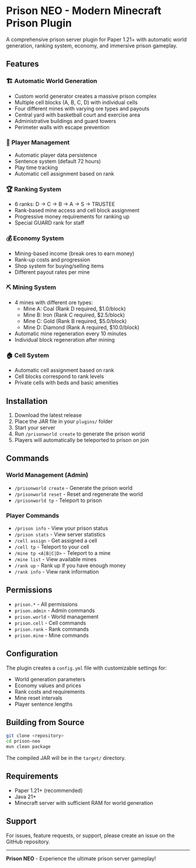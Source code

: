 # Prison NEO - Modern Minecraft Prison Plugin

A comprehensive prison server plugin for Paper 1.21+ with automatic world generation, ranking system, economy, and immersive prison gameplay.

## Features

### 🏗️ **Automatic World Generation**
- Custom world generator creates a massive prison complex
- Multiple cell blocks (A, B, C, D) with individual cells
- Four different mines with varying ore types and payouts
- Central yard with basketball court and exercise area
- Administrative buildings and guard towers
- Perimeter walls with escape prevention

### 👥 **Player Management**
- Automatic player data persistence
- Sentence system (default 72 hours)
- Play time tracking
- Automatic cell assignment based on rank

### 🏆 **Ranking System**
- 6 ranks: D → C → B → A → S → TRUSTEE
- Rank-based mine access and cell block assignment
- Progressive money requirements for ranking up
- Special GUARD rank for staff

### 💰 **Economy System**
- Mining-based income (break ores to earn money)
- Rank-up costs and progression
- Shop system for buying/selling items
- Different payout rates per mine

### ⛏️ **Mining System**
- 4 mines with different ore types:
  - Mine A: Coal (Rank D required, $1.0/block)
  - Mine B: Iron (Rank C required, $2.5/block)
  - Mine C: Gold (Rank B required, $5.0/block)
  - Mine D: Diamond (Rank A required, $10.0/block)
- Automatic mine regeneration every 10 minutes
- Individual block regeneration after mining

### 🏠 **Cell System**
- Automatic cell assignment based on rank
- Cell blocks correspond to rank levels
- Private cells with beds and basic amenities

## Installation

1. Download the latest release
2. Place the JAR file in your `plugins/` folder
3. Start your server
4. Run `/prisonworld create` to generate the prison world
5. Players will automatically be teleported to prison on join

## Commands

### World Management (Admin)
- `/prisonworld create` - Generate the prison world
- `/prisonworld reset` - Reset and regenerate the world
- `/prisonworld tp` - Teleport to prison

### Player Commands
- `/prison info` - View your prison status
- `/prison stats` - View server statistics
- `/cell assign` - Get assigned a cell
- `/cell tp` - Teleport to your cell
- `/mine tp <A|B|C|D>` - Teleport to a mine
- `/mine list` - View available mines
- `/rank up` - Rank up if you have enough money
- `/rank info` - View rank information

## Permissions

- `prison.*` - All permissions
- `prison.admin` - Admin commands
- `prison.world` - World management
- `prison.cell` - Cell commands
- `prison.rank` - Rank commands
- `prison.mine` - Mine commands

## Configuration

The plugin creates a `config.yml` file with customizable settings for:
- World generation parameters
- Economy values and prices
- Rank costs and requirements
- Mine reset intervals
- Player sentence lengths

## Building from Source

```bash
git clone <repository>
cd prison-neo
mvn clean package
```

The compiled JAR will be in the `target/` directory.

## Requirements

- Paper 1.21+ (recommended)
- Java 21+
- Minecraft server with sufficient RAM for world generation

## Support

For issues, feature requests, or support, please create an issue on the GitHub repository.

---

**Prison NEO** - Experience the ultimate prison server gameplay!
